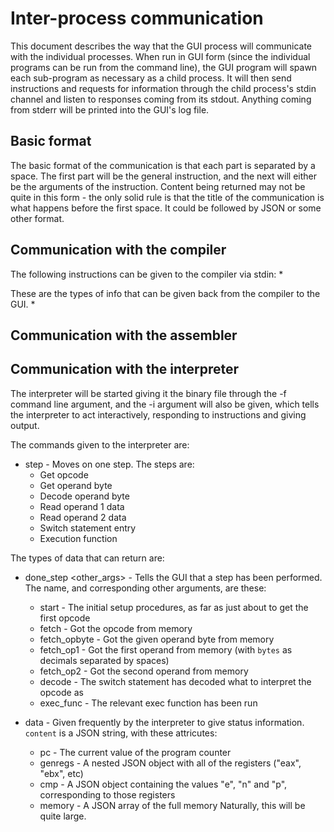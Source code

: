 # Inter-process communication
This document describes the way that the GUI process will communicate with the individual processes. When run in GUI
form (since the individual programs can be run from the command line), the GUI program will spawn each sub-program as
necessary as a child process. It will then send instructions and requests for information through the child process's
stdin channel and listen to responses coming from its stdout. Anything coming from stderr will be printed into the GUI's
log file. 

## Basic format
The basic format of the communication is that each part is separated by a space. The first part will be the general
instruction, and the next will either be the arguments of the instruction. Content being returned may not be quite in
this form - the only solid rule is that the title of the communication is what happens before the first space. It could
be followed by JSON or some other format.

## Communication with the compiler
The following instructions can be given to the compiler via stdin:
* 

These are the types of info that can be given back from the compiler to the GUI.
* 

## Communication with the assembler

## Communication with the interpreter
The interpreter will be started giving it the binary file through the -f command line argument, and the -i argument will
also be given, which tells the interpreter to act interactively, responding to instructions and giving output.

The commands given to the interpreter are:
* step - Moves on one step. The steps are:
  * Get opcode
  * Get operand byte
  * Decode operand byte
  * Read operand 1 data
  * Read operand 2 data
  * Switch statement entry
  * Execution function

The types of data that can return are:
* done_step <name> <other_args> - Tells the GUI that a step has been performed. The name, and corresponding other
  arguments, are these:
  * start - The initial setup procedures, as far as just about to get the first opcode
  * fetch <pc> <opcode> - Got the opcode from memory
  * fetch_opbyte <opbyte> - Got the given operand byte from memory
  * fetch_op1 <bytes> - Got the first operand from memory (with `bytes` as decimals separated by spaces)
  * fetch_op2 <bytes> - Got the second operand from memory
  * decode <chosen> - The switch statement has decoded what to interpret the opcode as
  * exec_func - The relevant exec function has been run
 
* data <content> - Given frequently by the interpreter to give status information. `content` is a JSON string,
  with these attricutes:
  * pc - The current value of the program counter
  * genregs - A nested JSON object with all of the registers ("eax", "ebx", etc)
  * cmp - A JSON object containing the values "e", "n" and "p", corresponding to those registers
  * memory - A JSON array of the full memory
  Naturally, this will be quite large. 